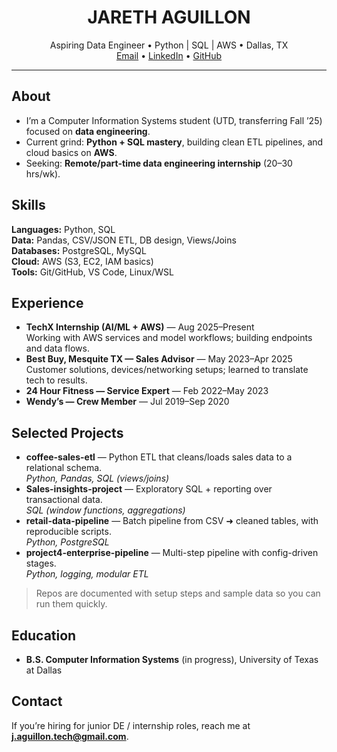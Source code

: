 <h1 align="center">JARETH AGUILLON</h1>
<p align="center">
  Aspiring Data Engineer • Python | SQL | AWS • Dallas, TX
  <br/>
  <a href="mailto:j.aguillon.tech@gmail.com">Email</a> •
  <a href="https://www.linkedin.com/in/jareth-aguillon-204906369/">LinkedIn</a> •
  <a href="https://github.com/jaguillon-tech">GitHub</a>
</p>

---

## About
- I’m a Computer Information Systems student (UTD, transferring Fall ’25) focused on **data engineering**.
- Current grind: **Python + SQL mastery**, building clean ETL pipelines, and cloud basics on **AWS**.
- Seeking: **Remote/part-time data engineering internship** (20–30 hrs/wk).

## Skills
**Languages:** Python, SQL  
**Data:** Pandas, CSV/JSON ETL, DB design, Views/Joins  
**Databases:** PostgreSQL, MySQL  
**Cloud:** AWS (S3, EC2, IAM basics)  
**Tools:** Git/GitHub, VS Code, Linux/WSL

## Experience 
- **TechX Internship (AI/ML + AWS)** — Aug 2025–Present  
  Working with AWS services and model workflows; building endpoints and data flows.
- **Best Buy, Mesquite TX — Sales Advisor** — May 2023–Apr 2025  
  Customer solutions, devices/networking setups; learned to translate tech to results.
- **24 Hour Fitness — Service Expert** — Feb 2022–May 2023  
- **Wendy’s — Crew Member** — Jul 2019–Sep 2020

## Selected Projects
- **coffee-sales-etl** — Python ETL that cleans/loads sales data to a relational schema.  
  *Python, Pandas, SQL (views/joins)*
- **Sales-insights-project** — Exploratory SQL + reporting over transactional data.  
  *SQL (window functions, aggregations)*
- **retail-data-pipeline** — Batch pipeline from CSV ➜ cleaned tables, with reproducible scripts.  
  *Python, PostgreSQL*
- **project4-enterprise-pipeline** — Multi-step pipeline with config-driven stages.  
  *Python, logging, modular ETL*

> Repos are documented with setup steps and sample data so you can run them quickly.

## Education 
- **B.S. Computer Information Systems** (in progress), University of Texas at Dallas  


## Contact
If you’re hiring for junior DE / internship roles, reach me at **j.aguillon.tech@gmail.com**.
